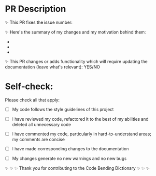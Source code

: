 # PR Description

✨ This PR fixes the issue number: 

✨ Here's the summary of my changes and my motivation behind them:

-
-
-

✨ This PR changes or adds functionality which will require updating the documentation (leave what's relevant): YES/NO


# Self-check:

Please check all that apply:

- [ ] My code follows the style guidelines of this project
- [ ] I have reviewed my code, refactored it to the best of my abilities and deleted all unnecessary code
- [ ] I have commented my code, particularly in hard-to-understand areas; my comments are concise
- [ ] I have made corresponding changes to the documentation
- [ ] My changes generate no new warnings and no new bugs


✨ ✨ ✨  Thank you for contributing to the Code Bending Dictionary ✨ ✨ ✨ 
